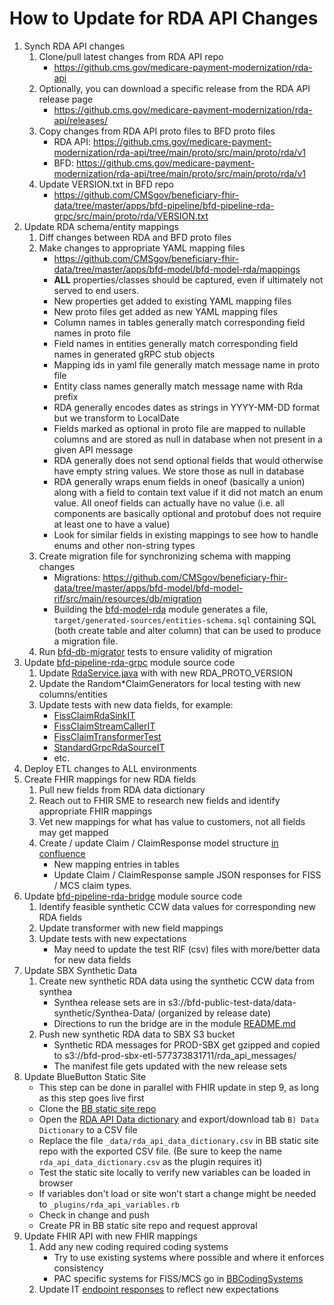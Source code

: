 # How to Update for RDA API Changes

1. Synch RDA API changes
   1. Clone/pull latest changes from RDA API repo
       - https://github.cms.gov/medicare-payment-modernization/rda-api
   2. Optionally, you can download a specific release from the RDA API release page
      - https://github.cms.gov/medicare-payment-modernization/rda-api/releases/
   3. Copy changes from RDA API proto files to BFD proto files
        - RDA API: https://github.cms.gov/medicare-payment-modernization/rda-api/tree/main/proto/src/main/proto/rda/v1
        - BFD: https://github.cms.gov/medicare-payment-modernization/rda-api/tree/main/proto/src/main/proto/rda/v1
   4. Update VERSION.txt in BFD repo
        - https://github.com/CMSgov/beneficiary-fhir-data/tree/master/apps/bfd-pipeline/bfd-pipeline-rda-grpc/src/main/proto/rda/VERSION.txt
2. Update RDA schema/entity mappings
   1. Diff changes between RDA and BFD proto files
   2. Make changes to appropriate YAML mapping files
        - https://github.com/CMSgov/beneficiary-fhir-data/tree/master/apps/bfd-model/bfd-model-rda/mappings
        - **ALL** properties/classes should be captured, even if ultimately not served to end users.
        - New properties get added to existing YAML mapping files
        - New proto files get added as new YAML mapping files
        - Column names in tables generally match corresponding field names in proto file
        - Field names in entities generally match corresponding field names in generated gRPC stub objects
        - Mapping ids in yaml file generally match message name in proto file
        - Entity class names generally match message name with Rda prefix
        - RDA generally encodes dates as strings in YYYY-MM-DD format but we transform to LocalDate
        - Fields marked as optional in proto file are mapped to nullable columns and are stored as null in database when not present in a given API message
        - RDA generally does not send optional fields that would otherwise have empty string values. We store those as null in database
        - RDA generally wraps enum fields in oneof (basically a union) along with a field to contain text value if it did not match an enum value. All oneof fields can actually have no value (i.e. all components are basically optional and protobuf does not require at least one to have a value)
        - Look for similar fields in existing mappings to see how to handle enums and other non-string types
   4. Create migration file for synchronizing schema with mapping changes
        - Migrations: https://github.com/CMSgov/beneficiary-fhir-data/tree/master/apps/bfd-model/bfd-model-rif/src/main/resources/db/migration
        - Building the [bfd-model-rda](https://github.com/CMSgov/beneficiary-fhir-data/tree/master/apps/bfd-model/bfd-model-rda) module generates a file, `target/generated-sources/entities-schema.sql` containing SQL (both create table and alter column) that can be used to produce a migration file.
   5. Run [bfd-db-migrator](https://github.com/CMSgov/beneficiary-fhir-data/tree/master/apps/bfd-db-migrator) tests to ensure validity of migration
3. Update [bfd-pipeline-rda-grpc](https://github.com/CMSgov/beneficiary-fhir-data/tree/master/apps/bfd-pipeline/bfd-pipeline-rda-grpc) module source code
   1. Update [RdaService.java](https://github.com/CMSgov/beneficiary-fhir-data/blob/master/apps/bfd-pipeline/bfd-pipeline-rda-grpc/src/main/java/gov/cms/bfd/pipeline/rda/grpc/server/RdaService.java) with with new RDA_PROTO_VERSION
   2. Update the Random*ClaimGenerators for local testing with new columns/entities
   3. Update tests with new data fields, for example:
      - [FissClaimRdaSinkIT](https://github.com/CMSgov/beneficiary-fhir-data/blob/master/apps/bfd-pipeline/bfd-pipeline-rda-grpc/src/test/java/gov/cms/bfd/pipeline/rda/grpc/sink/direct/FissClaimRdaSinkIT.java)
      - [FissClaimStreamCallerIT](https://github.com/CMSgov/beneficiary-fhir-data/blob/master/apps/bfd-pipeline/bfd-pipeline-rda-grpc/src/test/java/gov/cms/bfd/pipeline/rda/grpc/source/FissClaimStreamCallerIT.java)
      - [FissClaimTransformerTest](https://github.com/CMSgov/beneficiary-fhir-data/blob/master/apps/bfd-pipeline/bfd-pipeline-rda-grpc/src/test/java/gov/cms/bfd/pipeline/rda/grpc/source/FissClaimTransformerTest.java)
      - [StandardGrpcRdaSourceIT](https://github.com/CMSgov/beneficiary-fhir-data/blob/master/apps/bfd-pipeline/bfd-pipeline-rda-grpc/src/test/java/gov/cms/bfd/pipeline/rda/grpc/source/StandardGrpcRdaSourceIT.java)
      - etc.
4. Deploy ETL changes to ALL environments
5. Create FHIR mappings for new RDA fields
   1. Pull new fields from RDA data dictionary
   2. Reach out to FHIR SME to research new fields and identify appropriate FHIR mappings
   3. Vet new mappings for what has value to customers, not all fields may get mapped
   4. Create / update Claim / ClaimResponse model structure [in confluence](https://confluence.cms.gov/display/BCDA/PACA+FHIR+Resources)
      - New mapping entries in tables
      - Update Claim / ClaimResponse sample JSON responses for FISS / MCS claim types.
6. Update [bfd-pipeline-rda-bridge](https://github.com/CMSgov/beneficiary-fhir-data/tree/master/apps/bfd-pipeline/bfd-pipeline-rda-bridge) module source code
   1. Identify feasible synthetic CCW data values for corresponding new RDA fields
   2. Update transformer with new field mappings
   3. Update tests with new expectations
      - May need to update the test RIF (csv) files with more/better data for new data fields
7. Update SBX Synthetic Data
   1. Create new synthetic RDA data using the synthetic CCW data from synthea
      - Synthea release sets are in s3://bfd-public-test-data/data-synthetic/Synthea-Data/ (organized by release date)
      - Directions to run the bridge are in the module [README.md](https://github.com/CMSgov/beneficiary-fhir-data/tree/master/apps/bfd-pipeline/bfd-pipeline-rda-bridge)
   2. Push new synthetic RDA data to SBX S3 bucket
      - Synthetic RDA messages for PROD-SBX get gzipped and copied to s3://bfd-prod-sbx-etl-577373831711/rda_api_messages/
      - The manifest file gets updated with the new release sets
8. Update BlueButton Static Site
   - This step can be done in parallel with FHIR update in step 9, as long as this step goes live first
   - Clone the [BB static site repo](https://github.com/CMSgov/bcda-static-site)
   - Open the [RDA API Data dictionary](https://docs.google.com/spreadsheets/d/19CGXLO9SGTgaSvACRVuuOatvs4z1NXHzxtI-zt_j8Qc/edit#gid=283461576) and export/download tab `B) Data Dictionary` to a CSV file
   - Replace the file `_data/rda_api_data_dictionary.csv` in BB static site repo with the exported CSV file. (Be sure to keep the name `rda_api_data_dictionary.csv` as the plugin requires it)
   - Test the static site locally to verify new variables can be loaded in browser
   - If variables don't load or site won't start a change might be needed to `_plugins/rda_api_variables.rb`
   - Check in change and push
   - Create PR in BB static site repo and request approval
9. Update FHIR API with new FHIR mappings
   1. Add any new coding required coding systems
      - Try to use existing systems where possible and where it enforces consistency
      - PAC specific systems for FISS/MCS go in [BBCodingSystems](https://github.com/CMSgov/beneficiary-fhir-data/blob/master/apps/bfd-server/bfd-server-war/src/main/java/gov/cms/bfd/server/war/commons/BBCodingSystems.java)
   2. Update IT [endpoint responses](https://github.com/CMSgov/beneficiary-fhir-data/tree/master/apps/bfd-server/bfd-server-war/src/test/resources/endpoint-responses/v2) to reflect new expectations